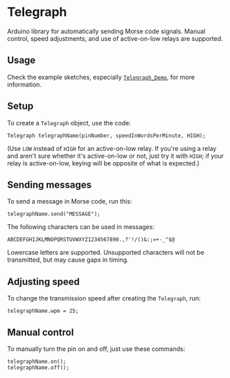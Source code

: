 # Telegraph

Arduino library for automatically sending Morse code signals. Manual control,
speed adjustments, and use of active-on-low relays are supported.

## Usage

Check the example sketches, especially
[`Telegraph_Demo`](https://git.kj7rrv.com/kj7rrv/Telegraph/src/branch/main/examples/Telegraph_Demo/Telegraph_Demo.ino),
for more information.

## Setup

To create a `Telegraph` object, use the code:

    Telegraph telegraphName(pinNumber, speedInWordsPerMinute, HIGH);

(Use `LOW` instead of `HIGH` for an active-on-low relay. If you're using a
relay and aren't sure whether it's active-on-low or not, just try it with
`HIGH`; if your relay is active-on-low, keying will be opposite of what is
expected.)

## Sending messages

To send a message in Morse code, run this:

    telegraphName.send("MESSAGE");

The following characters can be used in messages:

    ABCDEFGHIJKLMNOPQRSTUVWXYZ1234567890.,?'!/()&:;=+-_"$@

Lowercase letters are supported. Unsupported characters will not be
transmitted, but may cause gaps in timing.

## Adjusting speed

To change the transmission speed after creating the `Telegraph`, run:

    telegraphName.wpm = 25;

## Manual control

To manually turn the pin on and off, just use these commands:

    telegraphName.on();
    telegraphName.off();
